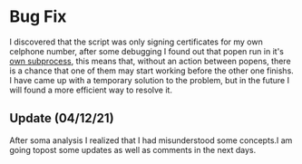 # Bug Fix

I discovered that the script was only signing certificates for my own celphone number, after some debugging I found out that popen run in it's [own subprocess](https://docs.python.org/3.8/library/subprocess.html#popen-constructor), this means that, without an action between popens, there  is a chance that one of them may start working before the other one finishs. 
I have came up with a temporary solution to the problem, but in the future I will found a more efficient way to resolve it.

## Update (04/12/21)

After soma analysis I realized that I had misunderstood some concepts.I am going topost some updates as well as comments in the next days.
